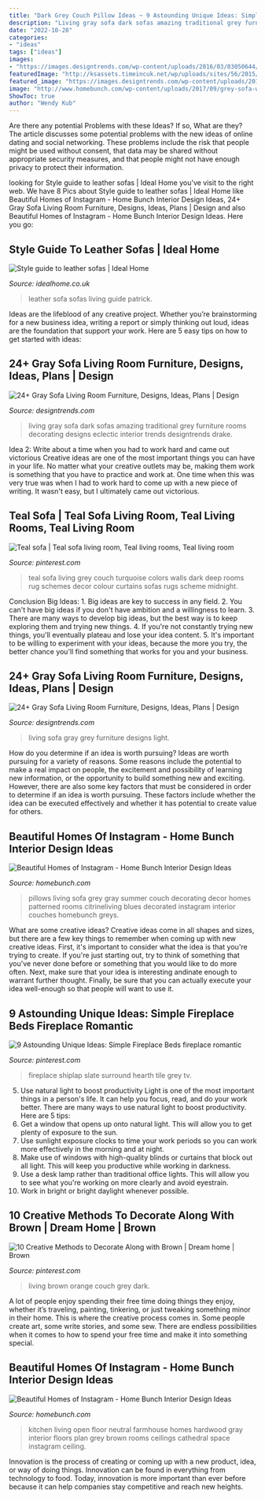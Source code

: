 ```yaml
---
title: "Dark Grey Couch Pillow Ideas ~ 9 Astounding Unique Ideas: Simple Fireplace Beds Fireplace Romantic"
description: "Living gray sofa dark sofas amazing traditional grey furniture rooms decorating designs eclectic interior trends designtrends drake"
date: "2022-10-28"
categories:
- "ideas"
tags: ["ideas"]
images:
- "https://images.designtrends.com/wp-content/uploads/2016/03/03050644/Amazing-Dark-Grey-Living-Room-Sofas.jpg"
featuredImage: "http://ksassets.timeincuk.net/wp/uploads/sites/56/2015/09/patrick-sofa.com_-1.jpg"
featured_image: "https://images.designtrends.com/wp-content/uploads/2016/03/03050644/Amazing-Dark-Grey-Living-Room-Sofas.jpg"
image: "http://www.homebunch.com/wp-content/uploads/2017/09/grey-sofa-with-blue-and-white-patterned-pillows-summer-decorated-living-room-grey-sofa-with-blue-and-white-patterned-pillows-summer-decorated-living-room.jpg"
ShowToc: true
author: "Wendy Kub"
---
```



Are there any potential Problems with these Ideas? If so, What are they?
The article discusses some potential problems with the new ideas of online dating and social networking. These problems include the risk that people might be used without consent, that data may be shared without appropriate security measures, and that people might not have enough privacy to protect their information.

	

		
looking for Style guide to leather sofas | Ideal Home you've visit to the right web. We have 8 Pics about Style guide to leather sofas | Ideal Home like Beautiful Homes of Instagram - Home Bunch Interior Design Ideas, 24+ Gray Sofa Living Room Furniture, Designs, Ideas, Plans | Design and also Beautiful Homes of Instagram - Home Bunch Interior Design Ideas. Here you go:
		
    
## Style Guide To Leather Sofas | Ideal Home

<img loading=lazy src="http://ksassets.timeincuk.net/wp/uploads/sites/56/2015/09/patrick-sofa.com_-1.jpg" onerror="this.onerror=null;this.src='https://tse1.mm.bing.net/th?id=OIP.IzASwfVM4K0ZtE6PVZ7dfgHaHa&amp;pid=15.1';" alt="Style guide to leather sofas | Ideal Home">

_Source: idealhome.co.uk_

>leather sofa sofas living guide patrick. 

	

Ideas are the lifeblood of any creative project. Whether you’re brainstorming for a new business idea, writing a report or simply thinking out loud, ideas are the foundation that support your work. Here are 5 easy tips on how to get started with ideas: 

    
## 24+ Gray Sofa Living Room Furniture, Designs, Ideas, Plans | Design

<img loading=lazy src="https://images.designtrends.com/wp-content/uploads/2016/03/03050644/Amazing-Dark-Grey-Living-Room-Sofas.jpg" onerror="this.onerror=null;this.src='https://tse3.mm.bing.net/th?id=OIP.sy5LOMlGgDmpaBtdLBHWugHaE8&amp;pid=15.1';" alt="24+ Gray Sofa Living Room Furniture, Designs, Ideas, Plans | Design">

_Source: designtrends.com_

>living gray sofa dark sofas amazing traditional grey furniture rooms decorating designs eclectic interior trends designtrends drake. 

	

Idea 2: Write about a time when you had to work hard and came out victorious
Creative ideas are one of the most important things you can have in your life. No matter what your creative outlets may be, making them work is something that you have to practice and work at. One time when this was very true was when I had to work hard to come up with a new piece of writing. It wasn't easy, but I ultimately came out victorious.

    
## Teal Sofa | Teal Sofa Living Room, Teal Living Rooms, Teal Living Room

<img loading=lazy src="https://i.pinimg.com/736x/1b/75/52/1b755295f7959123be58a813e735a8e7--teal-living-rooms-living-room-colors.jpg" onerror="this.onerror=null;this.src='https://tse1.mm.bing.net/th?id=OIP.9IIMoZOGIcSNsq2MtN2yVgHaGS&amp;pid=15.1';" alt="Teal sofa | Teal sofa living room, Teal living rooms, Teal living room">

_Source: pinterest.com_

>teal sofa living grey couch turquoise colors walls dark deep rooms rug schemes decor colour curtains sofas rugs scheme midnight. 

	

Conclusion
Big Ideas: 1. Big ideas are key to success in any field.
2. You can't have big ideas if you don't have ambition and a willingness to learn.
3. There are many ways to develop big ideas, but the best way is to keep exploring them and trying new things.
4. If you're not constantly trying new things, you'll eventually plateau and lose your idea content.
5. It's important to be willing to experiment with your ideas, because the more you try, the better chance you'll find something that works for you and your business.

    
## 24+ Gray Sofa Living Room Furniture, Designs, Ideas, Plans | Design

<img loading=lazy src="https://images.designtrends.com/wp-content/uploads/2016/03/03055145/Beautiful-Living-Room-With-Grey-Sofa.jpeg" onerror="this.onerror=null;this.src='https://tse1.mm.bing.net/th?id=OIP.T0N_Z2WdFBipD-4tLTjaggHaLH&amp;pid=15.1';" alt="24+ Gray Sofa Living Room Furniture, Designs, Ideas, Plans | Design">

_Source: designtrends.com_

>living sofa gray grey furniture designs light. 

	

How do you determine if an idea is worth pursuing?
Ideas are worth pursuing for a variety of reasons. Some reasons include the potential to make a real impact on people, the excitement and possibility of learning new information, or the opportunity to build something new and exciting. However, there are also some key factors that must be considered in order to determine if an idea is worth pursuing. These factors include whether the idea can be executed effectively and whether it has potential to create value for others.

    
## Beautiful Homes Of Instagram - Home Bunch Interior Design Ideas

<img loading=lazy src="http://www.homebunch.com/wp-content/uploads/2017/09/grey-sofa-with-blue-and-white-patterned-pillows-summer-decorated-living-room-grey-sofa-with-blue-and-white-patterned-pillows-summer-decorated-living-room.jpg" onerror="this.onerror=null;this.src='https://tse1.mm.bing.net/th?id=OIP.P78FioXeUBJnzaP3OEblJgHaK1&amp;pid=15.1';" alt="Beautiful Homes of Instagram - Home Bunch Interior Design Ideas">

_Source: homebunch.com_

>pillows living sofa grey gray summer couch decorating decor homes patterned rooms citrineliving blues decorated instagram interior couches homebunch greys. 

	

What are some creative ideas?
Creative ideas come in all shapes and sizes, but there are a few key things to remember when coming up with new creative ideas. First, it's important to consider what the idea is that you're trying to create. If you're just starting out, try to think of something that you've never done before or something that you would like to do more often. Next, make sure that your idea is interesting andinate enough to warrant further thought. Finally, be sure that you can actually execute your idea well-enough so that people will want to use it.

    
## 9 Astounding Unique Ideas: Simple Fireplace Beds Fireplace Romantic

<img loading=lazy src="https://i.pinimg.com/736x/6b/45/cf/6b45cfbff24690ccdfb9903201fa17d5.jpg" onerror="this.onerror=null;this.src='https://tse1.mm.bing.net/th?id=OIP.f6AD6a1J7XVhKjig9U25gAHaNK&amp;pid=15.1';" alt="9 Astounding Unique Ideas: Simple Fireplace Beds fireplace romantic">

_Source: pinterest.com_

>fireplace shiplap slate surround hearth tile grey tv. 

	

5) Use natural light to boost productivity
Light is one of the most important things in a person's life. It can help you focus, read, and do your work better. There are many ways to use natural light to boost productivity. Here are 5 tips:
1) Get a window that opens up onto natural light. This will allow you to get plenty of exposure to the sun.
2) Use sunlight exposure clocks to time your work periods so you can work more effectively in the morning and at night.
3) Make use of windows with high-quality blinds or curtains that block out all light. This will keep you productive while working in darkness.
4) Use a desk lamp rather than traditional office lights. This will allow you to see what you're working on more clearly and avoid eyestrain.
5) Work in bright or bright daylight whenever possible.

    
## 10 Creative Methods To Decorate Along With Brown | Dream Home | Brown

<img loading=lazy src="https://i.pinimg.com/736x/32/6c/f9/326cf960312fe2361d10337301ac3aab--dark-brown-couch-living-room-ideas-orange-and-blue-living-room.jpg?b=t" onerror="this.onerror=null;this.src='https://tse2.mm.bing.net/th?id=OIP.T8tb6QPwG5TgWqwRQqLiygHaJ3&amp;pid=15.1';" alt="10 Creative Methods to Decorate Along with Brown | Dream home | Brown">

_Source: pinterest.com_

>living brown orange couch grey dark. 

	

A lot of people enjoy spending their free time doing things they enjoy, whether it’s traveling, painting, tinkering, or just tweaking something minor in their home. This is where the creative process comes in. Some people create art, some write stories, and some sew. There are endless possibilities when it comes to how to spend your free time and make it into something special.

    
## Beautiful Homes Of Instagram - Home Bunch Interior Design Ideas

<img loading=lazy src="http://www.homebunch.com/wp-content/uploads/2016/08/Farmhouse-kitchen.-Neutral-Farmhouse-kitchen-with-dark-hardwood-floors.-Farmhouse-kitchen-with-open-layout.-Open-floor-plan-Farmhouse-kitchen.-Farmhousekitchen.jpg" onerror="this.onerror=null;this.src='https://tse1.mm.bing.net/th?id=OIP.4E5gIgqhBmmF3EuWJNdStQHaJ4&amp;pid=15.1';" alt="Beautiful Homes of Instagram - Home Bunch Interior Design Ideas">

_Source: homebunch.com_

>kitchen living open floor neutral farmhouse homes hardwood gray interior floors plan grey brown rooms ceilings cathedral space instagram ceiling. 

	

Innovation is the process of creating or coming up with a new product, idea, or way of doing things. Innovation can be found in everything from technology to food. Today, innovation is more important than ever before because it can help companies stay competitive and reach new heights.

